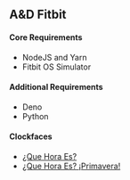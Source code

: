 ## A&D Fitbit

#### Core Requirements
- NodeJS and Yarn
- Fitbit OS Simulator

#### Additional Requirements
- Deno
- Python

#### Clockfaces

- [¿Que Hora Es?](packages/clockfaces/que-hora-es/README.md) 
- [¿Que Hora Es? ¡Primavera!](packages/clockfaces/que-hora-es-primavera/README.md)
